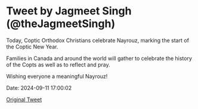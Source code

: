 # Tweet by Jagmeet Singh (@theJagmeetSingh)

Today, Coptic Orthodox Christians celebrate Nayrouz, marking the start of the Coptic New Year.

Families in Canada and around the world will gather to celebrate the history of the Copts as well as to reflect and pray.

Wishing everyone a meaningful Nayrouz!

Date: 2024-09-11 17:00:02

[Original Tweet](https://x.com/theJagmeetSingh/status/1833913402047299636)
